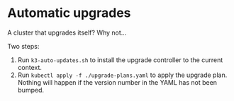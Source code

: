 # Automatic upgrades

A cluster that upgrades itself? Why not...

Two steps:

1. Run `k3-auto-updates.sh` to install the upgrade controller to the current context.
1. Run `kubectl apply -f ./upgrade-plans.yaml` to apply the upgrade plan. Nothing will happen if the version number in the YAML has not been bumped.